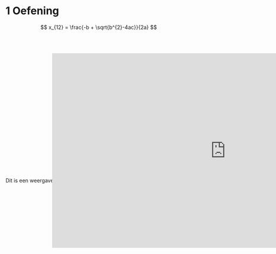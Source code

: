 # 1   Oefening


$$ x_{12} = \frac{-b + \sqrt{b^{2}-4ac}}{2a} $$

<br><br>



<!-- https://tud-seed.github.io/betasteunpunt/main/Software/Github.html -->

<div style="display: flex; justify-content: center;">
    <div style="position: relative; width: 50%; height: 0; padding-bottom: 60%;">
        <iframe width="937" height="527" src="https://www.youtube.com/embed/nGnX6GkrOgk" title="Stunning New Universe Fly-Through Really Puts Things Into Perspective" frameborder="0" allow="accelerometer; autoplay; clipboard-write; encrypted-media; gyroscope; picture-in-picture; web-share" referrerpolicy="strict-origin-when-cross-origin" allowfullscreen></iframe>
    </div>
</div>
<br><br>

<div>
Dit is een weergave
</div>
    

